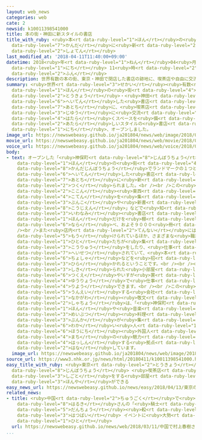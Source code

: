 ```yaml
---
layout: web_news
categories: web
cate: 2
newsid: k10011398541000
title: 本の街・神田に新スタイルの書店
title_with_ruby: <ruby>本<rt data-ruby-level="1">ほん</rt></ruby>の<ruby>街<rt data-ruby-level="4">まち</rt></ruby>・<ruby>神田<rt
  data-ruby-level="7">かんだ</rt></ruby>に<ruby>新<rt data-ruby-level="2">しん</rt></ruby>スタイルの<ruby>書店<rt
  data-ruby-level="2">しょてん</rt></ruby>
last_modified_at: '2018-04-11T11:40:00+09:00'
datetime: 2018<ruby>年<rt data-ruby-level="1">ねん</rt></ruby>04<ruby>月<rt data-ruby-level="1">がつ</rt></ruby>11<ruby>日<rt
  data-ruby-level="1">にち</rt></ruby> 11<ruby>時<rt data-ruby-level="2">じ</rt></ruby>40<ruby>分<rt
  data-ruby-level="2">ふん</rt></ruby>
description: 世界有数の本の街、東京・神田で閉店した書店の跡地に、喫茶店や自由に交流しながら働くスペースを備えた新しいスタイルの書店が１１日、オープンしました。
summary: <ruby>世界<rt data-ruby-level="3">せかい</rt></ruby><ruby>有数<rt data-ruby-level="3">ゆうすう</rt></ruby>の<ruby>本<rt
  data-ruby-level="1">ほん</rt></ruby>の<ruby>街<rt data-ruby-level="4">まち</rt></ruby>、<ruby>東京<rt
  data-ruby-level="2">とうきょう</rt></ruby>・<ruby>神田<rt data-ruby-level="7">かんだ</rt></ruby>で<ruby>閉店<rt
  data-ruby-level="6">へいてん</rt></ruby>した<ruby>書店<rt data-ruby-level="2">しょてん</rt></ruby>の<ruby>跡地<rt
  data-ruby-level="7">あとち</rt></ruby>に、<ruby>喫茶店<rt data-ruby-level="7">きっさてん</rt></ruby>や<ruby>自由<rt
  data-ruby-level="3">じゆう</rt></ruby>に<ruby>交流<rt data-ruby-level="3">こうりゅう</rt></ruby>しながら<ruby>働<rt
  data-ruby-level="4">はたら</rt></ruby>くスペースを<ruby>備<rt data-ruby-level="5">そな</rt></ruby>えた<ruby>新<rt
  data-ruby-level="2">あたら</rt></ruby>しいスタイルの<ruby>書店<rt data-ruby-level="2">しょてん</rt></ruby>が１１<ruby>日<rt
  data-ruby-level="1">にち</rt></ruby>、オープンしました。
image_url: https://newswebeasy.github.io/ja201804/news/web/image/2018/04/11/K10011398541_1804111130_1804111131_01_02.jpg
movie_url: https://newswebeasy.github.io/ja201804/news/web/movie/2018/04/11/k10011398541_201804111223_201804111223.mp4
voice_url: https://newswebeasy.github.io/ja201804/news/web/voice/2018/04/11/k10011398541_201804111223_201804111223.mp3
body:
- text: オープンした「<ruby>神保町<rt data-ruby-level="8">じんぼうちょう</rt></ruby>ブックセンター」は、<ruby>本<rt
    data-ruby-level="1">ほん</rt></ruby>の<ruby>街<rt data-ruby-level="4">まち</rt></ruby>、<ruby>神田神保町<rt
    data-ruby-level="8">かんだじんぼうちょう</rt></ruby>でランドマークの１つとして<ruby>親<rt data-ruby-level="2">した</rt></ruby>しまれ、おととし<ruby>閉店<rt
    data-ruby-level="6">へいてん</rt></ruby>した<ruby>書店<rt data-ruby-level="2">しょてん</rt></ruby>の<ruby>跡地<rt
    data-ruby-level="7">あとち</rt></ruby>に<ruby>新<rt data-ruby-level="2">あら</rt></ruby>たに<ruby>作<rt
    data-ruby-level="2">つく</rt></ruby>られました。<br /><br />この<ruby>書店<rt data-ruby-level="2">しょてん</rt></ruby>では、<ruby>古今<rt
    data-ruby-level="2">ここん</rt></ruby><ruby>東西<rt data-ruby-level="2">とうざい</rt></ruby>の<ruby>古典<rt
    data-ruby-level="4">こてん</rt></ruby>を<ruby>集<rt data-ruby-level="3">あつ</rt></ruby>めた<ruby>文庫<rt
    data-ruby-level="3">ぶんこ</rt></ruby>や<ruby>新書<rt data-ruby-level="2">しんしょ</rt></ruby>、それに「<ruby>広辞苑<rt
    data-ruby-level="8">こうじえん</rt></ruby>」などで<ruby>知<rt data-ruby-level="2">し</rt></ruby>られる<ruby>岩波<rt
    data-ruby-level="3">いわなみ</rt></ruby><ruby>書店<rt data-ruby-level="2">しょてん</rt></ruby>の<ruby>本<rt
    data-ruby-level="1">ほん</rt></ruby>だけを<ruby>棚<rt data-ruby-level="7">たな</rt></ruby>に<ruby>並<rt
    data-ruby-level="6">なら</rt></ruby>べ、およそ９０００<ruby>冊<rt data-ruby-level="6">さつ</rt></ruby>をそろえるということです。<br
    /><br />また<ruby>店内<rt data-ruby-level="2">てんない</rt></ruby>には<ruby>喫茶店<rt data-ruby-level="7">きっさてん</rt></ruby>が<ruby>設<rt
    data-ruby-level="5">もう</rt></ruby>けられているほか、さまざまな<ruby>職業<rt data-ruby-level="5">しょくぎょう</rt></ruby>の<ruby>人<rt
    data-ruby-level="1">ひと</rt></ruby>たちが<ruby>集<rt data-ruby-level="3">あつ</rt></ruby>まって<ruby>交流<rt
    data-ruby-level="3">こうりゅう</rt></ruby>をしたり、<ruby>仕事<rt data-ruby-level="3">しごと</rt></ruby>をしたりするスペースも<ruby>併設<rt
    data-ruby-level="7">へいせつ</rt></ruby>されていて、<ruby>本<rt data-ruby-level="1">ほん</rt></ruby>の<ruby>著者<rt
    data-ruby-level="6">ちょしゃ</rt></ruby>などを<ruby>招<rt data-ruby-level="5">まね</rt></ruby>いたイベントも<ruby>開<rt
    data-ruby-level="3">ひら</rt></ruby>かれるということです。<br /><br /><ruby>別<rt data-ruby-level="4">べつ</rt></ruby>のフロアではパーテーションやカーテンで<ruby>仕切<rt
    data-ruby-level="3">しき</rt></ruby>られた<ruby>小部屋<rt data-ruby-level="8">こべや</rt></ruby>に<ruby>机<rt
    data-ruby-level="6">つくえ</rt></ruby>やいすが<ruby>置<rt data-ruby-level="4">お</rt></ruby>かれ、<ruby>有料<rt
    data-ruby-level="4">ゆうりょう</rt></ruby>で<ruby>仕事<rt data-ruby-level="3">しごと</rt></ruby>などにも<ruby>利用<rt
    data-ruby-level="4">りよう</rt></ruby>できます。<br /><br />この<ruby>書店<rt data-ruby-level="2">しょてん</rt></ruby>を<ruby>運営<rt
    data-ruby-level="5">うんえい</rt></ruby>する<ruby>会社<rt data-ruby-level="2">かいしゃ</rt></ruby>の<ruby>中川<rt
    data-ruby-level="1">なかがわ</rt></ruby><ruby>敬文<rt data-ruby-level="8">たかふみ</rt></ruby><ruby>社長<rt
    data-ruby-level="2">しゃちょう</rt></ruby>は、「<ruby>神保町<rt data-ruby-level="8">じんぼうちょう</rt></ruby>には<ruby>本<rt
    data-ruby-level="1">ほん</rt></ruby>や<ruby>音楽<rt data-ruby-level="2">おんがく</rt></ruby>、それにカレーといった<ruby>名物<rt
    data-ruby-level="3">めいぶつ</rt></ruby><ruby>料理<rt data-ruby-level="4">りょうり</rt></ruby>まで<ruby>文化<rt
    data-ruby-level="3">ぶんか</rt></ruby>が<ruby>集<rt data-ruby-level="3">あつ</rt></ruby>まっており、<ruby>若<rt
    data-ruby-level="6">わか</rt></ruby>い<ruby>人<rt data-ruby-level="1">ひと</rt></ruby>だけでなく、<ruby>訪日<rt
    data-ruby-level="6">ほうにち</rt></ruby><ruby>外国人<rt data-ruby-level="2">がいこくじん</rt></ruby>にも<ruby>街<rt
    data-ruby-level="4">まち</rt></ruby>の<ruby>魅力<rt data-ruby-level="7">みりょく</rt></ruby>を<ruby>発信<rt
    data-ruby-level="4">はっしん</rt></ruby>する<ruby>拠点<rt data-ruby-level="7">きょてん</rt></ruby>にしていきたい」と<ruby>話<rt
    data-ruby-level="2">はな</rt></ruby>しています。
  image_url: https://newswebeasy.github.io/ja201804/news/web/image/2018/04/11/K10011398541_1804111130_1804111131_01_03.jpg
source_url: https://www3.nhk.or.jp/news/html/20180411/k10011398541000.html
easy_title_with_ruby: <ruby>東京<rt data-ruby-level="2">とうきょう</rt></ruby>の<ruby>神保町<rt
  data-ruby-level="8">じんぼうちょう</rt></ruby> <ruby>喫茶店<rt data-ruby-level="7">きっさてん</rt></ruby>や<ruby>仕事<rt
  data-ruby-level="3">しごと</rt></ruby>をする<ruby>部屋<rt data-ruby-level="8">へや</rt></ruby>がある<ruby>本屋<rt
  data-ruby-level="3">ほんや</rt></ruby>ができる
easy_news_url: https://newswebeasy.github.io/news/easy/2018/04/13/東京の神保町-喫茶店や仕事をする部屋がある本屋ができる
related_news:
- title: <ruby>中国<rt data-ruby-level="2">ちゅうごく</rt></ruby>で<ruby>村上<rt data-ruby-level="1">むらかみ</rt></ruby><ruby>春樹<rt
    data-ruby-level="8">はるき</rt></ruby>さんの「<ruby>騎士<rt data-ruby-level="7">きし</rt></ruby><ruby>団長<rt
    data-ruby-level="5">だんちょう</rt></ruby><ruby>殺<rt data-ruby-level="4">ごろ</rt></ruby>し」<ruby>発売<rt
    data-ruby-level="3">はつばい</rt></ruby> イベントに<ruby>大勢<rt data-ruby-level="5">おおぜい</rt></ruby>の<ruby>人<rt
    data-ruby-level="1">ひと</rt></ruby>
  url: https://newswebeasy.github.io/news/web/2018/03/11/中国で村上春樹さんの騎士団長殺し発売-イベントに大勢の人
...
```

